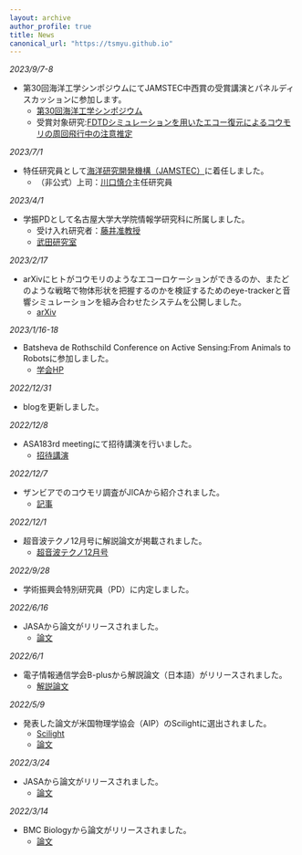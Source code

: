 ```yaml
---
layout: archive
author_profile: true
title: News
canonical_url: "https://tsmyu.github.io"
---
```

*2023/9/7-8*
- 第30回海洋工学シンポジウムにてJAMSTEC中西賞の受賞講演とパネルディスカッションに参加します。
    - [第30回海洋工学シンポジウム](http://www.oesymposium.com/)
    - 受賞対象研究:[FDTDシミュレーションを用いたエコー復元によるコウモリの周回飛行中の注意推定](https://www.masj.jp/meeting/past_general/rp-20220526_general/rp-20220526_program/)

*2023/7/1*
- 特任研究員として[海洋研究開発機構（JAMSTEC）](https://www.jamstec.go.jp/j/)に着任しました。
    - （非公式）上司：[川口慎介](https://sites.google.com/view/kawagucciweb2/home)主任研究員

*2023/4/1*
- 学振PDとして名古屋大学大学院情報学研究科に所属しました。
    - 受け入れ研究者：[藤井准教授](https://sites.google.com/view/keisuke198619jp/)
    - [武田研究室](https://takedalab.g.sp.m.is.nagoya-u.ac.jp/)

*2023/2/17*
- arXivにヒトがコウモリのようなエコーロケーションができるのか、またどのような戦略で物体形状を把握するのかを検証するためのeye-trackerと音響シミュレーションを組み合わせたシステムを公開しました。
    - [arXiv](https://arxiv.org/abs/2302.08794)

*2023/1/16-18*
- Batsheva de Rothschild Conference on Active Sensing:From Animals to Robotsに参加しました。
    - [学会HP](https://www.weizmann.ac.il/conferences/AS2020/)

*2022/12/31*
- blogを更新しました。

*2022/12/8*
- ASA183rd meetingにて招待講演を行いました。
    - [招待講演](https://asa.scitation.org/doi/abs/10.1121/10.0016173)

*2022/12/7*
- ザンビアでのコウモリ調査がJICAから紹介されました。
    - [記事](https://www.jica.go.jp/project/all_africa/002/news/20221207.html)

*2022/12/1*
- 超音波テクノ12月号に解説論文が掲載されました。
    - [超音波テクノ12月号](https://www.nikko-pb.co.jp/products/detail.php?product_id=5426)

*2022/9/28*
- 学術振興会特別研究員（PD）に内定しました。

*2022/6/16*
- JASAから論文がリリースされました。
    - [論文](https://asa.scitation.org/doi/full/10.1121/10.0011737)

*2022/6/1*
- 電子情報通信学会B-plusから解説論文（日本語）がリリースされました。
    - [解説論文](https://www.jstage.jst.go.jp/article/bplus/16/1/16_6/_article/-char/ja/)

*2022/5/9*
- 発表した論文が米国物理学協会（AIP）のScilightに選出されました。
    - [Scilight](https://aip.scitation.org/doi/10.1063/10.0010484)
    - [論文](https://asa.scitation.org/doi/10.1121/10.0009916)

*2022/3/24*
- JASAから論文がリリースされました。
    - [論文](https://asa.scitation.org/doi/10.1121/10.0009916)

*2022/3/14*
- BMC Biologyから論文がリリースされました。
    - [論文](https://bmcbiol.biomedcentral.com/articles/10.1186/s12915-022-01253-y)
